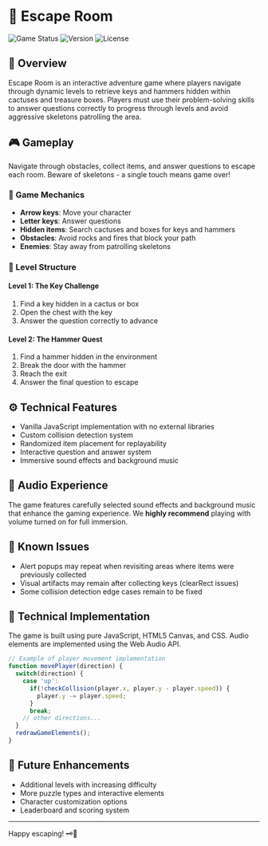 # 🚪 Escape Room

![Game Status](https://img.shields.io/badge/status-in%20development-yellow)
![Version](https://img.shields.io/badge/version-1.0.0-blue)
![License](https://img.shields.io/badge/license-MIT-green)

## 📖 Overview

Escape Room is an interactive adventure game where players navigate through dynamic levels to retrieve keys and hammers hidden within cactuses and treasure boxes. Players must use their problem-solving skills to answer questions correctly to progress through levels and avoid aggressive skeletons patrolling the area.

## 🎮 Gameplay

Navigate through obstacles, collect items, and answer questions to escape each room. Beware of skeletons - a single touch means game over!

### 🎯 Game Mechanics

- **Arrow keys**: Move your character
- **Letter keys**: Answer questions
- **Hidden items**: Search cactuses and boxes for keys and hammers
- **Obstacles**: Avoid rocks and fires that block your path
- **Enemies**: Stay away from patrolling skeletons

### 🌵 Level Structure

#### Level 1: The Key Challenge
1. Find a key hidden in a cactus or box
2. Open the chest with the key
3. Answer the question correctly to advance

#### Level 2: The Hammer Quest
1. Find a hammer hidden in the environment
2. Break the door with the hammer
3. Reach the exit
4. Answer the final question to escape

## ⚙️ Technical Features

- Vanilla JavaScript implementation with no external libraries
- Custom collision detection system
- Randomized item placement for replayability
- Interactive question and answer system
- Immersive sound effects and background music

## 🎵 Audio Experience

The game features carefully selected sound effects and background music that enhance the gaming experience. We **highly recommend** playing with volume turned on for full immersion.

## 🐞 Known Issues

- Alert popups may repeat when revisiting areas where items were previously collected
- Visual artifacts may remain after collecting keys (clearRect issues)
- Some collision detection edge cases remain to be fixed

## 🔧 Technical Implementation

The game is built using pure JavaScript, HTML5 Canvas, and CSS. Audio elements are implemented using the Web Audio API.

```javascript
// Example of player movement implementation
function movePlayer(direction) {
  switch(direction) {
    case 'up':
      if(!checkCollision(player.x, player.y - player.speed)) {
        player.y -= player.speed;
      }
      break;
    // other directions...
  }
  redrawGameElements();
}
```

## 🚀 Future Enhancements

- Additional levels with increasing difficulty
- More puzzle types and interactive elements
- Character customization options
- Leaderboard and scoring system

---

Happy escaping! 🗝️🔨
